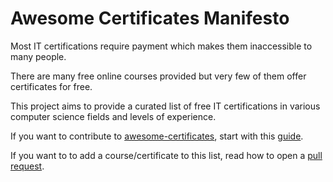 # Awesome Certificates Manifesto

Most IT certifications require payment which makes them inaccessible to many people. 

There are many free online courses provided but very few of them offer certificates for free.

This project aims to provide a curated list of free IT certifications in various computer science fields and levels of experience. 

If you want to contribute to [awesome-certificates](awesome-certificates.md), start with this [guide](contribution.md).

If you want to to add a course/certificate to this list, read how to open a [pull request](pull_request.md).  
